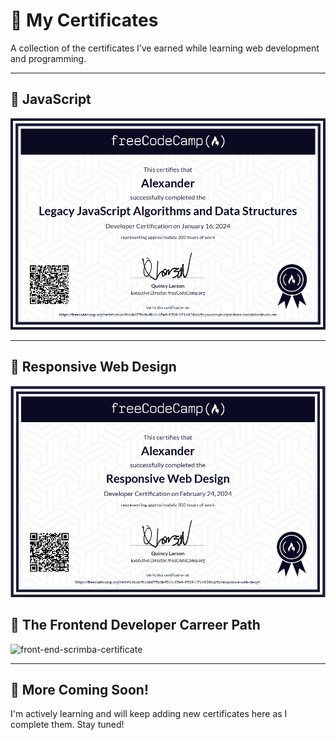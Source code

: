 # 📜 My Certificates

A collection of the certificates I’ve earned while learning web development and programming.

---

## 🧠 JavaScript

![JavaScript Certificate](javascript-certificate.png)

---

## 🎨 Responsive Web Design

![Responsive Design Certificate](responsive-design-certificate.png)

## 🎨 The Frontend Developer Carreer Path 

<img width="1028" height="697" alt="front-end-scrimba-certificate" src="https://github.com/user-attachments/assets/793e4990-5a98-40b8-9ae1-6c13873dd7ed" />


---

## 🚀 More Coming Soon!

I'm actively learning and will keep adding new certificates here as I complete them. Stay tuned!
